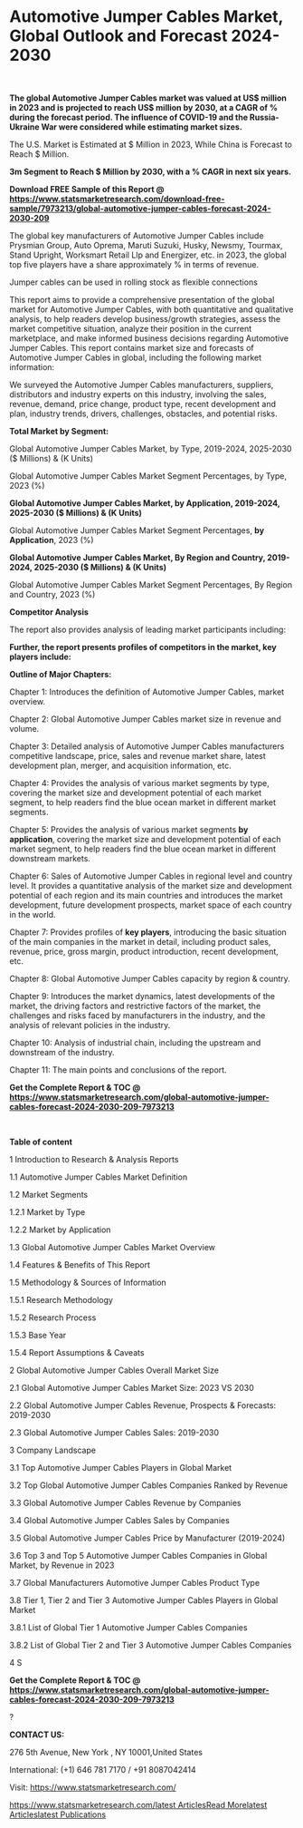 <h1>Automotive Jumper Cables Market, Global Outlook and Forecast 2024-2030</h1><br/><p><strong>The global Automotive Jumper Cables market was valued at US$ million in 2023 and is projected to reach US$ million by 2030, at a <strong>CAGR</strong> of % during the forecast period. The influence of COVID-19 and the Russia-Ukraine War were considered while estimating market sizes.</strong></p>
 
 
 
 <p>The U.S. Market is Estimated at $ Million in 2023, While China is Forecast to Reach $ Million.</p>
 
 
 
 <p><strong>3m Segment to Reach $ Million by 2030, with a % <strong>CAGR</strong> in next six years.</strong></p>
 
 
 
 <p><strong>Download FREE Sample of this Report @ <a href="https://www.statsmarketresearch.com/download-free-sample/7973213/global-automotive-jumper-cables-forecast-2024-2030-209">https://www.statsmarketresearch.com/download-free-sample/7973213/global-automotive-jumper-cables-forecast-2024-2030-209</a></strong></p>
 
 
 
 <p>The global key manufacturers of Automotive Jumper Cables include Prysmian Group, Auto Oprema, Maruti Suzuki, Husky, Newsmy, Tourmax, Stand Upright, Worksmart Retail Llp and Energizer, etc. in 2023, the global top five players have a share approximately % in terms of revenue.</p>
 
 
 
 <p>Jumper cables can be used in rolling stock as flexible connections</p>
 
 
 
 <p>This report aims to provide a comprehensive presentation of the global market for Automotive Jumper Cables, with both quantitative and qualitative analysis, to help readers develop business/growth strategies, assess the market competitive situation, analyze their position in the current marketplace, and make informed business decisions regarding Automotive Jumper Cables. This report contains market size and forecasts of Automotive Jumper Cables in global, including the following market information:</p>
 
 
 
 <p>We surveyed the Automotive Jumper Cables manufacturers, suppliers, distributors and industry experts on this industry, involving the sales, revenue, demand, price change, product type, recent development and plan, industry trends, drivers, challenges, obstacles, and potential risks.</p>
 
 
 
 <p><strong>Total Market by Segment:</strong></p>
 
 
 
 <p>Global Automotive Jumper Cables Market, by Type, 2019-2024, 2025-2030 ($ Millions) & (K Units)</p>
 
 
 
 <p>Global Automotive Jumper Cables Market Segment Percentages, by Type, 2023 (%)</p>
 
 
 
 <p><strong>Global Automotive Jumper Cables Market, <strong>by Application</strong>, 2019-2024, 2025-2030 ($ Millions) & (K Units)</strong></p>
 
 
 
 <p>Global Automotive Jumper Cables Market Segment Percentages, <strong>by Application</strong>, 2023 (%)</p>
 
 
 
 <p><strong>Global Automotive Jumper Cables Market, By Region and Country, 2019-2024, 2025-2030 ($ Millions) & (K Units)</strong></p>
 
 
 
 <p>Global Automotive Jumper Cables Market Segment Percentages, By Region and Country, 2023 (%)</p>
 
 
 
 <p><strong>Competitor Analysis</strong></p>
 
 
 
 <p>The report also provides analysis of leading market participants including:</p>
 
 
 
 <p><strong>Further, the report presents profiles of competitors in the market, <strong>key players</strong> include:</strong></p>
 
 
 
 <p><strong>Outline of Major Chapters:</strong></p>
 
 
 
 <p>Chapter 1: Introduces the definition of Automotive Jumper Cables, market overview.</p>
 
 
 
 <p>Chapter 2: Global Automotive Jumper Cables market size in revenue and volume.</p>
 
 
 
 <p>Chapter 3: Detailed analysis of Automotive Jumper Cables manufacturers competitive landscape, price, sales and revenue market share, latest development plan, merger, and acquisition information, etc.</p>
 
 
 
 <p>Chapter 4: Provides the analysis of various market segments by type, covering the market size and development potential of each market segment, to help readers find the blue ocean market in different market segments.</p>
 
 
 
 <p>Chapter 5: Provides the analysis of various market segments <strong>by application</strong>, covering the market size and development potential of each market segment, to help readers find the blue ocean market in different downstream markets.</p>
 
 
 
 <p>Chapter 6: Sales of Automotive Jumper Cables in regional level and country level. It provides a quantitative analysis of the market size and development potential of each region and its main countries and introduces the market development, future development prospects, market space of each country in the world.</p>
 
 
 
 <p>Chapter 7: Provides profiles of <strong>key players</strong>, introducing the basic situation of the main companies in the market in detail, including product sales, revenue, price, gross margin, product introduction, recent development, etc.</p>
 
 
 
 <p>Chapter 8: Global Automotive Jumper Cables capacity by region & country.</p>
 
 
 
 <p>Chapter 9: Introduces the market dynamics, latest developments of the market, the driving factors and restrictive factors of the market, the challenges and risks faced by manufacturers in the industry, and the analysis of relevant policies in the industry.</p>
 
 
 
 <p>Chapter 10: Analysis of industrial chain, including the upstream and downstream of the industry.</p>
 
 
 
 <p>Chapter 11: The main points and conclusions of the report.</p>
 
 
 
 <div><b>Get the Complete Report & TOC @ <a href="https://www.statsmarketresearch.com/global-automotive-jumper-cables-forecast-2024-2030-209-7973213">https://www.statsmarketresearch.com/global-automotive-jumper-cables-forecast-2024-2030-209-7973213</a></b></div>
 
 
 
 <p><br />
 
 <b>Table of content</b></p>
 
 
 
 <p>1 Introduction to Research & Analysis Reports<br />
 
 1.1 Automotive Jumper Cables Market Definition<br />
 
 1.2 Market Segments<br />
 
 1.2.1 Market by Type<br />
 
 1.2.2 Market by Application<br />
 
 1.3 Global Automotive Jumper Cables Market Overview<br />
 
 1.4 Features & Benefits of This Report<br />
 
 1.5 Methodology & Sources of Information<br />
 
 1.5.1 Research Methodology<br />
 
 1.5.2 Research Process<br />
 
 1.5.3 Base Year<br />
 
 1.5.4 Report Assumptions & Caveats<br />
 
 2 Global Automotive Jumper Cables Overall Market Size<br />
 
 2.1 Global Automotive Jumper Cables Market Size: 2023 VS 2030<br />
 
 2.2 Global Automotive Jumper Cables Revenue, Prospects & Forecasts: 2019-2030<br />
 
 2.3 Global Automotive Jumper Cables Sales: 2019-2030<br />
 
 3 Company Landscape<br />
 
 3.1 Top Automotive Jumper Cables Players in Global Market<br />
 
 3.2 Top Global Automotive Jumper Cables Companies Ranked by Revenue<br />
 
 3.3 Global Automotive Jumper Cables Revenue by Companies<br />
 
 3.4 Global Automotive Jumper Cables Sales by Companies<br />
 
 3.5 Global Automotive Jumper Cables Price by Manufacturer (2019-2024)<br />
 
 3.6 Top 3 and Top 5 Automotive Jumper Cables Companies in Global Market, by Revenue in 2023<br />
 
 3.7 Global Manufacturers Automotive Jumper Cables Product Type<br />
 
 3.8 Tier 1, Tier 2 and Tier 3 Automotive Jumper Cables Players in Global Market<br />
 
 3.8.1 List of Global Tier 1 Automotive Jumper Cables Companies<br />
 
 3.8.2 List of Global Tier 2 and Tier 3 Automotive Jumper Cables Companies<br />
 
 4 S</p>
 
 
 
 <div><b>Get the Complete Report & TOC @ <a href="https://www.statsmarketresearch.com/global-automotive-jumper-cables-forecast-2024-2030-209-7973213">https://www.statsmarketresearch.com/global-automotive-jumper-cables-forecast-2024-2030-209-7973213</a></b></div>
 
 
 
 <p>? </p>
 
 
 
 <p><b>CONTACT US:</b><br />
 
 276 5th Avenue, New York , NY 10001,United States<br />
 
 International: (+1) 646 781 7170 / +91 8087042414<br />
 
 Visit: <a href="https://www.statsmarketresearch.com/">https://www.statsmarketresearch.com/</a><br />
 
 <a href="https://gyeongbokgung.com">https://www.statsmarketresearch.com/</a><a href="https://hallyeomaritime.com">latest Articles</a><a href="https://jingwansa.com">Read More</a><a href="https://nguoiviet.jp/">latest Articles</a><a href="https://www.intelmarketresearch.com/">latest Publications</a></p>